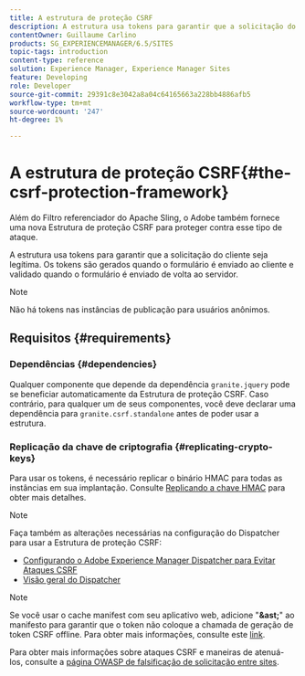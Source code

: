 ```yaml
---
title: A estrutura de proteção CSRF
description: A estrutura usa tokens para garantir que a solicitação do cliente seja legítima
contentOwner: Guillaume Carlino
products: SG_EXPERIENCEMANAGER/6.5/SITES
topic-tags: introduction
content-type: reference
solution: Experience Manager, Experience Manager Sites
feature: Developing
role: Developer
source-git-commit: 29391c8e3042a8a04c64165663a228bb4886afb5
workflow-type: tm+mt
source-wordcount: '247'
ht-degree: 1%

---
```


# A estrutura de proteção CSRF{#the-csrf-protection-framework}

Além do Filtro referenciador do Apache Sling, o Adobe também fornece uma nova Estrutura de proteção CSRF para proteger contra esse tipo de ataque.

A estrutura usa tokens para garantir que a solicitação do cliente seja legítima. Os tokens são gerados quando o formulário é enviado ao cliente e validado quando o formulário é enviado de volta ao servidor.

>[!NOTE]
>
>Não há tokens nas instâncias de publicação para usuários anônimos.

## Requisitos {#requirements}

### Dependências {#dependencies}

Qualquer componente que depende da dependência `granite.jquery` pode se beneficiar automaticamente da Estrutura de proteção CSRF. Caso contrário, para qualquer um de seus componentes, você deve declarar uma dependência para `granite.csrf.standalone` antes de poder usar a estrutura.

### Replicação da chave de criptografia {#replicating-crypto-keys}

Para usar os tokens, é necessário replicar o binário HMAC para todas as instâncias em sua implantação. Consulte [Replicando a chave HMAC](/help/sites-administering/encapsulated-token.md#replicating-the-hmac-key) para obter mais detalhes.

>[!NOTE]
>
>Faça também as alterações necessárias na configuração do Dispatcher para usar a Estrutura de proteção CSRF:
>
>* [Configurando o Adobe Experience Manager Dispatcher para Evitar Ataques CSRF](https://experienceleague.adobe.com/en/docs/experience-manager-dispatcher/using/configuring/configuring-dispatcher-to-prevent-csrf)
>* [Visão geral do Dispatcher](https://experienceleague.adobe.com/pt-br/docs/experience-manager-dispatcher/using/dispatcher)

>[!NOTE]
>
>Se você usar o cache manifest com seu aplicativo web, adicione &quot;**&amp;ast;**&quot; ao manifesto para garantir que o token não coloque a chamada de geração de token CSRF offline. Para obter mais informações, consulte este [link](https://www.w3.org/TR/offline-webapps/).
>
Para obter mais informações sobre ataques CSRF e maneiras de atenuá-los, consulte a [página OWASP de falsificação de solicitação entre sites](https://owasp.org/www-community/attacks/csrf).
